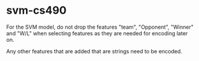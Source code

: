 # svm-cs490

For the SVM model, do not drop the features "team", "Opponent", "Winner" and "W/L" when selecting features as they are needed for encoding later on. 

Any other features that are added that are strings need to be encoded. 
